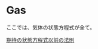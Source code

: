 # Gas

ここでは、気体の状態方程式が全て。

[期待の状態方程式以前の法則](Gas%20b467dc638eb04defb75e7f9d21db8b36/%E6%9C%9F%E5%BE%85%E3%81%AE%E7%8A%B6%E6%85%8B%E6%96%B9%E7%A8%8B%E5%BC%8F%E4%BB%A5%E5%89%8D%E3%81%AE%E6%B3%95%E5%89%87%202657af51416a498db0b0bd88d3194a73.md)